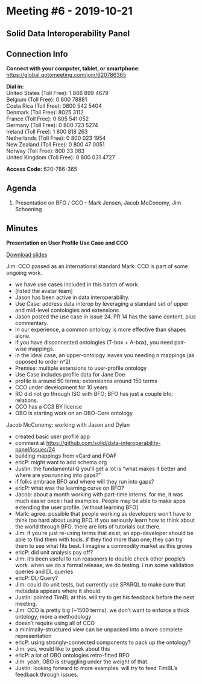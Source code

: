 # Meeting #6 - 2019-10-21
## Solid Data Interoperability Panel

## Connection Info
__Connect with your computer, tablet, or smartphone:__  
https://global.gotomeeting.com/join/620786365

__Dial in:__   
United States (Toll Free): 1 866 899 4679  
Belgium (Toll Free): 0 800 78881  
Costa Rica (Toll Free): 0800 542 5404  
Denmark (Toll Free): 8025 3112  
France (Toll Free): 0 805 541 052  
Germany (Toll Free): 0 800 723 5274  
Ireland (Toll Free): 1 800 818 263  
Netherlands (Toll Free): 0 800 023 1954  
New Zealand (Toll Free): 0 800 47 0051  
Norway (Toll Free): 800 33 083  
United Kingdom (Toll Free): 0 800 031 4727  

__Access Code:__ 620-786-365

## Agenda
1. Presentation on BFO / CCO - Mark Jensen, Jacob McConomy, Jim Schoening

## Minutes

__Presentation on User Profile Use Case and CCO__

[Download slides](https://github.com/solid/data-interoperability-panel/blob/master/meetings/files/cco-preso-6-20191021.pdf)

Jim: CCO passed as an international standard
Mark: CCO is part of some ongoing work.
- we have use cases included in this batch of work.
- [listed the avatar team]
- Jason has been active in data interoperability.
- Use Case: address data interop by leveraging a standard set of upper and mid-level contologies and extensions
- Jason posted the use case in issue 24. PR 14 has the same content, plus commentary.
- in our experience, a common ontology is more effective than shapes alone.
- if you have disconnected ontologies (T-box + A-box), you need pair-wise mappings.
- in the ideal case, an upper-ontology leaves you needing n mappings (as opposed to order n^2)
- Premise: multiple extensions to user-profile ontology
- Use Case includes profile data for Jane Doe
- profile is around 50 terms; extensionns around 150 terms
- CCO under development for 10 years
- RO did not go through ISO with BFO; BFO has just a couple bfo: relations.
- CCO has a CC3 BY license
- OBO is starting work on an OBO-Core ontology

Jacob McConomy: working with Jason and Dylan
- created basic user profile app
- comment at https://github.com/solid/data-interoperability-panel/issues/24
- building mappings from vCard and FOAF
 - ericP: might want to add schema.org
 - Justin: the fundamental Q you’ll get a lot is “what makes it better and where are you running into gaps?”
 - if folks embrace BFO and where will they run into gaps?
- ericP: what was the learning curve on BFO?
 - Jacob: about a month working with part-time interns. for me, it was much easier once i had examples. People may be able to make apps extending the user profile. [without learning BFO]
 - Mark: agree. possible that people working as developers won’t have to think too hard about using BFO. if you seriously learn how to think about the world through BFO, there are lots of tutorials out there.
- Jim: if you’re just re-using terms that exist; an app-developer should be able to find them with tools. if they find more than one; they can try them to see what fits best. I imagine a commodity market as this grows
- ericP: did unit analysis pay off?
 - Jim: it’s been useful to run reasoners to double check other people’s work. when we do a formal release, we do testing. i run some validation queries and DL queries
 - ericP: DL-Query?
 - Jim: could do unit tests, but currently use SPARQL to make sure that metadata appears where it should.
- Justin: pointed TimBL at this. will try to get his feedback before the next meeting.
- Jim: CCO is pretty big (~1500 terms). we don’t want to enforce a thick ontology, more a methodology
 - doesn’t require using all of CCO
 - a minimally-structured view can be unpacked into a more complete representation
- ericP: using strongly-connected components to pack up the ontology?
 - Jim: yes, would like to geek about this
 - ericP: a lot of OBO ontologies retro-fitted BFO
 - Jim: yeah, OBO is struggling under the weight of that.
- Justin: looking forward to more examples. will try to feed TimBL’s feedback through issues.
